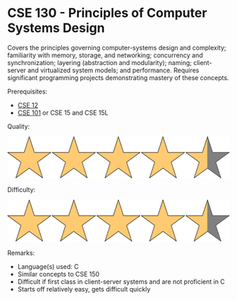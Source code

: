 # CSE 130 - Principles of Computer Systems Design

Covers the principles governing computer-systems design and complexity; familiarity with memory, storage, and networking; concurrency and synchronization; layering (abstraction and modularity); naming; client-server and virtualized system models; and performance. Requires significant programming projects demonstrating mastery of these concepts.

Prerequisites:

- [CSE 12](CSE12.md)
- [CSE 101](CSE101.md) or CSE 15 and CSE 15L

Quality: 

![](../Media/4_5star.png)

Difficulty: 

![](../Media/4_5star.png)

Remarks:

- Language(s) used: C
- Similar concepts to CSE 150
- Difficult if first class in client-server systems and are not proficient in C
- Starts off relatively easy, gets difficult quickly
